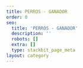 ```yaml
---
title: PERROS - GANADOR
order: 0
seo:
  title: 'PERROS - GANADOR'
  description: ''
  robots: []
  extra: []
  type: stackbit_page_meta
layout: category
---
```

